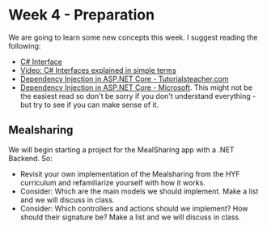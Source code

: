 # Week 4 - Preparation

We are going to learn some new concepts this week.
I suggest reading the following:

- [C# Interface](https://www.w3schools.com/cs/cs_interface.php)
- [Video: C# Interfaces explained in simple terms](https://www.youtube.com/watch?v=aQ8YkJrAbzE&ab_channel=ProgrammingwithMosh)
- [Dependency Injection in ASP.NET Core - Tutorialsteacher.com](https://www.tutorialsteacher.com/core/dependency-injection-in-aspnet-core)
- [Dependency Injection in ASP.NET Core - Microsoft](https://docs.microsoft.com/en-us/aspnet/core/fundamentals/dependency-injection?view=aspnetcore-6.0). This might not be the easiest read so don't be sorry if you don't understand everything - but try to see if you can make sense of it.

## Mealsharing
We will begin starting a project for the MealSharing app with a .NET Backend.
So:
- Revisit your own implementation of the Mealsharing from the HYF curriculum and refamiliarize yourself with how it works.
- Consider: Which are the main models we should implement. Make a list and we will discuss in class.
- Consider: Which controllers and actions should we implement? How should their signature be? Make a list and we will discuss in class.